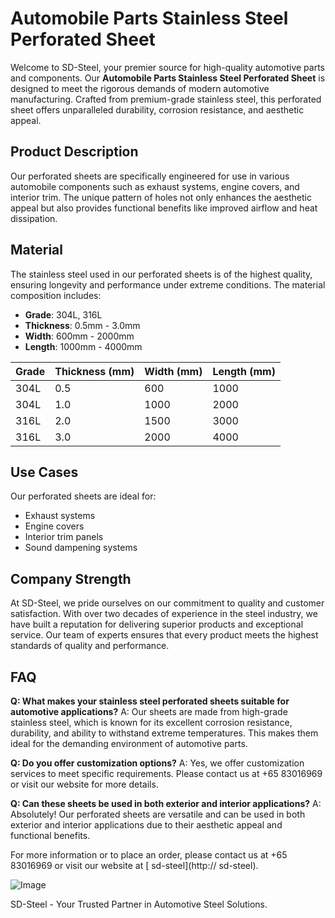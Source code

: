 # Automobile Parts Stainless Steel Perforated Sheet

Welcome to SD-Steel, your premier source for high-quality automotive parts and components. Our **Automobile Parts Stainless Steel Perforated Sheet** is designed to meet the rigorous demands of modern automotive manufacturing. Crafted from premium-grade stainless steel, this perforated sheet offers unparalleled durability, corrosion resistance, and aesthetic appeal.

## Product Description
Our perforated sheets are specifically engineered for use in various automobile components such as exhaust systems, engine covers, and interior trim. The unique pattern of holes not only enhances the aesthetic appeal but also provides functional benefits like improved airflow and heat dissipation.

## Material
The stainless steel used in our perforated sheets is of the highest quality, ensuring longevity and performance under extreme conditions. The material composition includes:
- **Grade**: 304L, 316L
- **Thickness**: 0.5mm - 3.0mm
- **Width**: 600mm - 2000mm
- **Length**: 1000mm - 4000mm

| Grade | Thickness (mm) | Width (mm) | Length (mm) |
|-------|----------------|------------|-------------|
| 304L  | 0.5            | 600        | 1000        |
| 304L  | 1.0            | 1000       | 2000        |
| 316L  | 2.0            | 1500       | 3000        |
| 316L  | 3.0            | 2000       | 4000        |

## Use Cases
Our perforated sheets are ideal for:
- Exhaust systems
- Engine covers
- Interior trim panels
- Sound dampening systems

## Company Strength
At SD-Steel, we pride ourselves on our commitment to quality and customer satisfaction. With over two decades of experience in the steel industry, we have built a reputation for delivering superior products and exceptional service. Our team of experts ensures that every product meets the highest standards of quality and performance.

## FAQ
**Q: What makes your stainless steel perforated sheets suitable for automotive applications?**
A: Our sheets are made from high-grade stainless steel, which is known for its excellent corrosion resistance, durability, and ability to withstand extreme temperatures. This makes them ideal for the demanding environment of automotive parts.

**Q: Do you offer customization options?**
A: Yes, we offer customization services to meet specific requirements. Please contact us at +65 83016969 or visit our website for more details.

**Q: Can these sheets be used in both exterior and interior applications?**
A: Absolutely! Our perforated sheets are versatile and can be used in both exterior and interior applications due to their aesthetic appeal and functional benefits.

For more information or to place an order, please contact us at +65 83016969 or visit our website at [ sd-steel](http:// sd-steel).

![Image](https://github.com/user-attachments/assets/2567258e-e124-4816-932d-1809bd27ef0b)

SD-Steel - Your Trusted Partner in Automotive Steel Solutions.